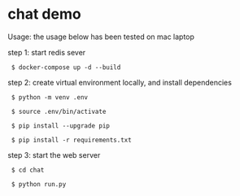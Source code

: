 # chat demo

Usage: the usage below has been tested on mac laptop

step 1: start redis sever

```
 $ docker-compose up -d --build
```

step 2: create virtual environment locally, and install dependencies

```
 $ python -m venv .env
 
 $ source .env/bin/activate

 $ pip install --upgrade pip
 
 $ pip install -r requirements.txt
```

step 3: start the web server

```
 $ cd chat

 $ python run.py
```

